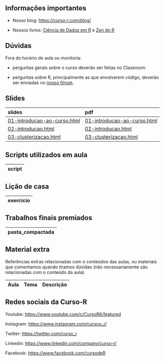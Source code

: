 
<!-- README.md is generated from README.Rmd. Please edit that file -->

## Informações importantes

-   Nosso blog: <https://curso-r.com/blog/>

-   Nossos livros: [Ciência de Dados em R](https://livro.curso-r.com/) e
    [Zen do R](https://curso-r.github.io/zen-do-r/)

## Dúvidas

Fora do horário de aula ou monitoria:

-   perguntas gerais sobre o curso deverão ser feitas no Classroom.

-   perguntas sobre R, principalmente as que envolverem código, deverão
    ser enviadas no [nosso fórum](https://discourse.curso-r.com/).

## Slides

| slides                                                                                                      | pdf                                                                                                         |
|:------------------------------------------------------------------------------------------------------------|:------------------------------------------------------------------------------------------------------------|
| [01-introducao-ao-curso.html](https://curso-r.github.io/main-nao-superv/slides/01-introducao-ao-curso.html) | [01-introducao-ao-curso.html](https://curso-r.github.io/main-nao-superv/slides/01-introducao-ao-curso.html) |
| [02-introducao.html](https://curso-r.github.io/main-nao-superv/slides/02-introducao.html)                   | [02-introducao.html](https://curso-r.github.io/main-nao-superv/slides/02-introducao.html)                   |
| [03-clusterizacao.html](https://curso-r.github.io/main-nao-superv/slides/03-clusterizacao.html)             | [03-clusterizacao.html](https://curso-r.github.io/main-nao-superv/slides/03-clusterizacao.html)             |

## Scripts utilizados em aula

| script |
|:-------|

## Lição de casa

| exercicio |
|:----------|

## Trabalhos finais premiados

| pasta_compactada |
|:-----------------|

## Material extra

Referências extras relacionadas com o conteúdos das aulas, ou materiais
que comentamos quando tiramos dúvidas (não necessariamente são
relacionadas com o conteúdo da aula).

| Aula | Tema | Descrição |
|:-----|:-----|:----------|

## Redes sociais da Curso-R

Youtube: <https://www.youtube.com/c/CursoR6/featured>

Instagram: <https://www.instagram.com/cursoo_r/>

Twitter: <https://twitter.com/curso_r>

Linkedin: <https://www.linkedin.com/company/curso-r/>

Facebook: <https://www.facebook.com/cursodeR>
